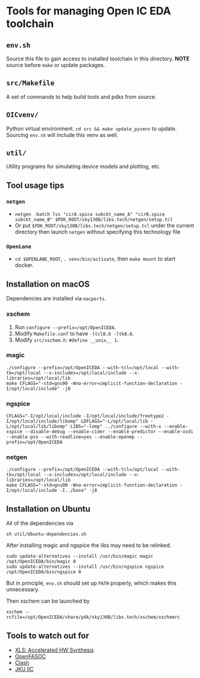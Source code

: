 # Tools for managing Open IC EDA toolchain

## `env.sh`
Source this file to gain access to installed toolchain in this directory.  **NOTE** source before `make` or update packages.

## `src/Makefile`
A set of commands to help build tools and pdks from source.

## `OICvenv/`
Python virtual environment.  `cd src && make update_pyvenv` to update.  Sourcing `env.sh` will include this venv as well.

## `util/`
Utility programs for simulating device models and plotting, etc.

## Tool usage tips

### `netgen`

  - `netgen -batch lvs "cirA.spice subckt_name_A" "cirB.spice subckt_name_B" $PDK_ROOT/sky130B/libs.tech/netgen/setup.tcl`
  - Or put `$PDK_ROOT/sky130B/libs.tech/netgen/setup.tcl` under the current directory then launch `netgen` without specifying this technology file

### `OpenLane`

  - `cd $OPENLANE_ROOT`, `. venv/bin/activate`, then `make mount` to start docker.

## Installation on macOS
Dependencies are installed via `macports`.

### xschem

  1. Run `configure --prefix=/opt/OpenICEDA`.
  2. Modify `Makefile.conf` to have `-ltcl8.6 -ltk8.6`.
  3. Modify `src/xschem.h`: `#define __unix__ 1`.

### magic

```
./configure --prefix=/opt/OpenICEDA --with-tcl=/opt/local --with-tk=/opt/local --x-includes=/opt/local/include --x-libraries=/opt/local/lib
make CFLAGS="-std=gnu90 -Wno-error=implicit-function-declaration -I/opt/local/include" -j8
```

### ngspice

```
CFLAGS="-I/opt/local/include -I/opt/local/include/freetype2 -I/opt/local/include/libomp" LDFLAGS="-L/opt/local/lib -L/opt/local/lib/libomp" LIBS="-lomp" ../configure --with-x --enable-xspice --disable-debug --enable-cider --enable-predictor --enable-osdi --enable-pss --with-readline=yes --enable-openmp --prefix=/opt/OpenICEDA
```

### netgen

```
./configure --prefix=/opt/OpenICEDA --with-tcl=/opt/local --with-tk=/opt/local --x-includes=/opt/local/include --x-libraries=/opt/local/lib
make CFLAGS="-std=gnu90 -Wno-error=implicit-function-declaration -I/opt/local/include -I../base" -j8
```

## Installation on Ubuntu
All of the dependencies via
```
sh util/Ubuntu-dependencies.sh
```

After installing magic and ngspice the libs may need to be relinked.
```
sudo update-alternatives --install /usr/bin/magic magic /opt/OpenICEDA/bin/magic 0
sudo update-alternatives --install /usr/bin/ngspice ngspice /opt/OpenICEDA/bin/ngspice 0
```
But in principle, `env.sh` should set up `PATH` properly, which makes this unnecessary.

Then xschem can be launched by
```
xschem --rcfile=/opt/OpenICEDA/share/pdk/sky130B/libs.tech/xschem/xschemrc
```

## Tools to watch out for
  - [XLS: Accelerated HW Synthesis](https://google.github.io/xls/)
  - [OpenFASOC](https://github.com/idea-fasoc/OpenFASOC)
  - [Clash](https://clash-lang.org/)
  - [JKU IIC](https://github.com/hpretl/iic-osic)
